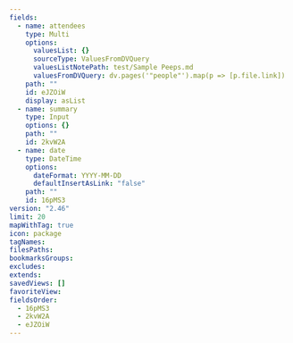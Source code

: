 ```yaml
---
fields:
  - name: attendees
    type: Multi
    options:
      valuesList: {}
      sourceType: ValuesFromDVQuery
      valuesListNotePath: test/Sample Peeps.md
      valuesFromDVQuery: dv.pages('"people"').map(p => [p.file.link])
    path: ""
    id: eJZOiW
    display: asList
  - name: summary
    type: Input
    options: {}
    path: ""
    id: 2kvW2A
  - name: date
    type: DateTime
    options:
      dateFormat: YYYY-MM-DD
      defaultInsertAsLink: "false"
    path: ""
    id: 16pMS3
version: "2.46"
limit: 20
mapWithTag: true
icon: package
tagNames: 
filesPaths: 
bookmarksGroups: 
excludes: 
extends: 
savedViews: []
favoriteView: 
fieldsOrder:
  - 16pMS3
  - 2kvW2A
  - eJZOiW
---
```

